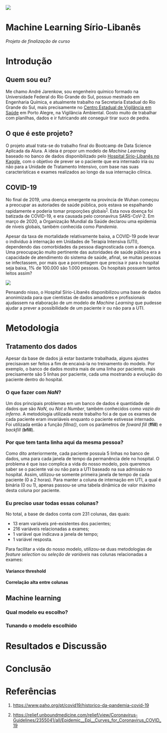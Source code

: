![](https://github.com/decao88/Machine-Learning-Sirio-Libanes/blob/main/images/Hospital%20s%C3%ADrio-liban%C3%AAs.png?raw=true)

# Machine Learning Sírio-Libanês
*Projeto de finalização de curso*


# Introdução

## Quem sou eu?
Me chamo André Jarenkow, sou engenheiro químico formado na Universidade Federal do Rio Grande do Sul, possuo mestrado em Engenharia Química, e atualmente trabalho na Secretaria Estadual do Rio Grande do Sul, mais precisamente no [Centro Estadual de Vigilância em Saúde](https://www.cevs.rs.gov.br/inicial) em Porto Alegre, na Vigilância Ambiental. Gosto muito de trabalhar com planilhas, dados e ir futricando até conseguir tirar suco de pedra.

## O que é este projeto?
O projeto atual trata-se do trabalho final do Bootcamp de Data Science Aplicada da Alura. A ideia é propor um modelo de *Machine Learning* baseado no banco de dados disponibilizado pelo [Hospital Sírio-Libanês no Kaggle](https://www.kaggle.com/S%C3%ADrio-Libanes/covid19), com o objetivo de prever se o paciente que era internado iria ou não para a Unidade de Tratamento Intensivo, com base nas suas características e exames realizados ao longo da sua internação clínica.

## COVID-19

No final de 2019, uma doença emergente na província de Wuhan começou a preocupar as autoriades de saúde pública, pois estava se espalhando rapidamente e poderia tomar proporções globais<sup>[1](https://www.paho.org/pt/covid19/historico-da-pandemia-covid-19)</sup>. Esta nova doença foi batizada de COVID-19, e era causada pelo coronavírus SARS-CoV-2. Em março de 2020, a Organização Mundial da Saúde declarou uma epidemia de níveis globais, também conhecida como *Pandemia*.

Apesar da taxa de mortalidade relativamente baixa, a COVID-19 pode levar o indivíduo à internação em Unidades de Terapia Intensiva (UTI), dependendo das comorbidades da pessoa diagnosticada com a doença. Uma preocupação muito pertinente das autoridades de saúde pública era a capacidade de atendimento do sistema de saúde, afinal, se muitas pessoas se infectassem, por mais que a porcentagem que precisa ir para o hospital seja baixa, 1% de 100.000 são 1.000 pessoas. Os hospitais possuem tantos leitos assim?

![](https://relief.unboundmedicine.com/relief/repview?type=730-2180&name=5_2355041_Standard)

Pensando nisso, o Hospital Sírio-Libanês disponibilizou uma base de dados anonimizada para que cientistas de dados amadores e profissionais ajudassem na elaboração de um modelo de *Machine Learning* que pudesse ajudar a prever a possibilidade de um paciente ir ou não para a UTI.

# Metodologia

## Tratamento dos dados
Apesar da base de dados já estar bastante trabalhada, alguns ajustes precisavam ser feitos a fim de encaixá-la no treinamento do modelo. Por exemplo, o banco de dados mostra mais de uma linha por paciente, mais precisamente são 5 linhas por paciente, cada uma mostrando a evolução do paciente dentro do hospital.

### O que fazer com *NaN*?
Um dos principais problemas em um banco de dados é quantidade de dados que são *NaN*, ou *Not a Number*, também conhecidos como *vazio do inferno*. A metodologia utilizada neste trabalho foi a de que os exames de cada paciente eram invariáveis enquanto o paciente estivesse internado. Foi utilizada então a função *fillna()*, com os parâmetros de *foward fill* (**ffill**) e *backfill* (**bfill**).

### Por que tem tanta linha aqui da mesma pessoa?
Como dito anteriormente, cada paciente possuía 5 linhas no banco de dados, uma para cada janela de tempo da permanência dele no hospital. O problema é que isso complica a vida do nosso modelo, pois queremos saber se o paciente vai ou não para a UTI baseado na sua admissão no hospital. Assim, utilizou-se somente primeira janela de tempo de cada paciente (0 a 2 horas). Para manter a coluna de internação em UTI, a qual é binária (0 ou 1), apenas passou-se uma tabela dinâmica de valor máximo desta coluna por paciente. 

### Eu preciso usar todas essas colunas?
No total, a base de dados conta com 231 colunas, das quais:
* 13 eram variáveis pré-existentes dos pacientes;
* 216 variáveis relacionadas a exames;
* 1 variável que indicava a janela de tempo;
* 1 variável resposta.

Para facilitar a vida do nosso modelo, utilizou-se duas metodologias de *feature selection* ou *seleção de variáveis* nas colunas relacionadas a exames:
#### Variance threshold

#### Correlação alta entre colunas

## Machine learning

### Qual modelo eu escolho?

### Tunando o modelo escolhido



# Resultados e Discussão


# Conclusão

# Referências

1. https://www.paho.org/pt/covid19/historico-da-pandemia-covid-19

2. https://relief.unboundmedicine.com/relief/view/Coronavirus-Guidelines/2355041/all/Epidemic__Epi__Curves_for_Coronavirus_COVID_19
